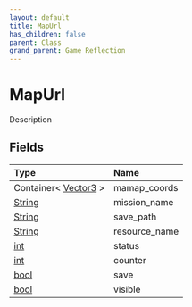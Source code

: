 ```yaml
---
layout: default
title: MapUrl
has_children: false
parent: Class
grand_parent: Game Reflection
---
```

# MapUrl
Description 

## Fields

| Type | Name |
|:----------|:--------------|
| Container< [Vector3](/riftbreaker-wiki/docs/game-reflection/classes/vector3/) > | mamap_coords |
| [String](/riftbreaker-wiki/docs/game-reflection/components/string/) | mission_name |
| [String](/riftbreaker-wiki/docs/game-reflection/components/string/) | save_path |
| [String](/riftbreaker-wiki/docs/game-reflection/components/string/) | resource_name |
| [int](/riftbreaker-wiki/docs/game-reflection/enums/int/) | status |
| [int](/riftbreaker-wiki/docs/game-reflection/enums/int/) | counter |
| [bool](/riftbreaker-wiki/docs/game-reflection/components/bool/) | save |
| [bool](/riftbreaker-wiki/docs/game-reflection/components/bool/) | visible |


